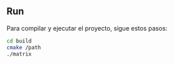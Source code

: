 ## Run

Para compilar y ejecutar el proyecto, sigue estos pasos:

```bash
cd build
cmake /path
./matrix
